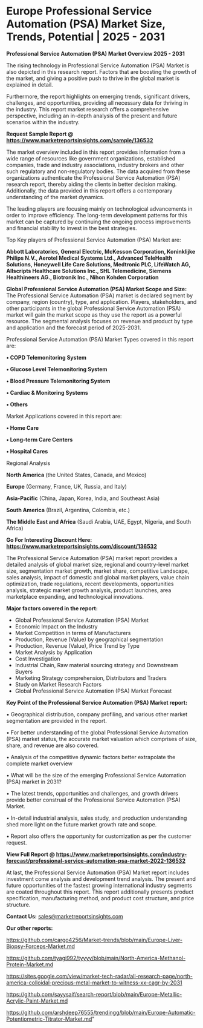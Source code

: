 # Europe Professional Service Automation (PSA) Market Size, Trends, Potential | 2025 - 2031

<Strong> Professional Service Automation (PSA) Market Overview 2025 - 2031</strong>

The rising technology in Professional Service Automation (PSA) Market is also depicted in this research report. Factors that are boosting the growth of the market, and giving a positive push to thrive in the global market is explained in detail.

Furthermore, the report highlights on emerging trends, significant drivers, challenges, and opportunities, providing all necessary data for thriving in the industry. This report market research offers a comprehensive perspective, including an in-depth analysis of the present and future scenarios within the industry.

<strong>Request Sample Report @ <a href=https://www.marketreportsinsights.com/sample/136532>https://www.marketreportsinsights.com/sample/136532</a></strong>

The market overview included in this report provides information from a wide range of resources like government organizations, established companies, trade and industry associations, industry brokers and other such regulatory and non-regulatory bodies. The data acquired from these organizations authenticate the Professional Service Automation (PSA) research report, thereby aiding the clients in better decision making. Additionally, the data provided in this report offers a contemporary understanding of the market dynamics.

The leading players are focusing mainly on technological advancements in order to improve efficiency. The long-term development patterns for this market can be captured by continuing the ongoing process improvements and financial stability to invest in the best strategies.

Top Key players of Professional Service Automation (PSA) Market are:

<strong>Abbott Laboratories, General Electric, McKesson Corporation, Koninklijke Philips N.V., Aerotel Medical Systems Ltd., Advanced TeleHealth Solutions, Honeywell Life Care Solutions, Medtronic PLC, LifeWatch AG, Allscripts Healthcare Solutions Inc., SHL Telemedicine, Siemens Healthineers AG., Biotronik Inc., Nihon Kohden Corporation</strong>

<strong><b>Global Professional Service Automation (PSA) Market Scope and Size:</b></strong>
The Professional Service Automation (PSA) market is declared segment by company, region (country), type, and application. Players, stakeholders, and other participants in the global Professional Service Automation (PSA) market will gain the market scope as they use the report as a powerful resource. The segmental analysis focuses on revenue and product by type and application and the forecast period of 2025-2031.

Professional Service Automation (PSA) Market Types covered in this report are:

<strong>• COPD Telemonitoring System

• Glucose Level Telemonitoring System

• Blood Pressure Telemonitoring System

• Cardiac & Monitoring Systems

• Others</strong>

Market Applications covered in this report are:

<strong>• Home Care

• Long-term Care Centers

• Hospital Cares</strong> 

Regional Analysis

<strong>North America</strong> (the United States, Canada, and Mexico)

<strong>Europe</strong> (Germany, France, UK, Russia, and Italy)

<strong>Asia-Pacific</strong> (China, Japan, Korea, India, and Southeast Asia)

<strong>South America</strong> (Brazil, Argentina, Colombia, etc.)

<strong>The Middle East and Africa</strong> (Saudi Arabia, UAE, Egypt, Nigeria, and South Africa)

<strong>Go For Interesting Discount Here: <a href=https://www.marketreportsinsights.com/discount/136532>https://www.marketreportsinsights.com/discount/136532</a></strong>

The Professional Service Automation (PSA) market report provides a detailed analysis of global market size, regional and country-level market size, segmentation market growth, market share, competitive Landscape, sales analysis, impact of domestic and global market players, value chain optimization, trade regulations, recent developments, opportunities analysis, strategic market growth analysis, product launches, area marketplace expanding, and technological innovations.

<strong><b>Major factors covered in the report:</b></strong>
<ul>
  <li>Global Professional Service Automation (PSA) Market </li>
  <li>Economic Impact on the Industry</li>
  <li>Market Competition in terms of Manufacturers</li>
  <li>Production, Revenue (Value) by geographical segmentation</li>
  <li>Production, Revenue (Value), Price Trend by Type</li>
  <li>Market Analysis by Application</li>
  <li>Cost Investigation</li>
  <li>Industrial Chain, Raw material sourcing strategy and Downstream Buyers</li>
  <li>Marketing Strategy comprehension, Distributors and Traders</li>
  <li>Study on Market Research Factors</li>
  <li>Global Professional Service Automation (PSA) Market Forecast</li>
</ul>

<strong><b>Key Point of the Professional Service Automation (PSA) Market report:</b></strong>

• Geographical distribution, company profiling, and various other market segmentation are provided in the report.

• For better understanding of the global Professional Service Automation (PSA) market status, the accurate market valuation which comprises of size, share, and revenue are also covered.

• Analysis of the competitive dynamic factors better extrapolate the complete market overview

• What will be the size of the emerging Professional Service Automation (PSA) market in 2031?

• The latest trends, opportunities and challenges, and growth drivers provide better construal of the Professional Service Automation (PSA) Market.

• In-detail industrial analysis, sales study, and production understanding shed more light on the future market growth rate and scope.

• Report also offers the opportunity for customization as per the customer request.

<strong><b>View Full Report @ <a href=https://www.marketreportsinsights.com/industry-forecast/professional-service-automation-psa-market-2022-136532>https://www.marketreportsinsights.com/industry-forecast/professional-service-automation-psa-market-2022-136532</a></b></strong>


At last, the Professional Service Automation (PSA) Market report includes investment come analysis and development trend analysis. The present and future opportunities of the fastest growing international industry segments are coated throughout this report. This report additionally presents product specification, manufacturing method, and product cost structure, and price structure.

<strong>Contact Us:</strong>
sales@marketreportsinsights.com

<strong>Our other reports:</strong>

<a href=https://github.com/cargo4256/Market-trends/blob/main/Europe-Liver-Biopsy-Forceps-Market.md>https://github.com/cargo4256/Market-trends/blob/main/Europe-Liver-Biopsy-Forceps-Market.md</a>

<a href=https://github.com/tyagi992/tyyyy/blob/main/North-America-Methanol-Protein-Market.md>https://github.com/tyagi992/tyyyy/blob/main/North-America-Methanol-Protein-Market.md</a>

<a href=https://sites.google.com/view/market-tech-radar/all-research-page/north-america-colloidal-precious-metal-market-to-witness-xx-cagr-by-2031>https://sites.google.com/view/market-tech-radar/all-research-page/north-america-colloidal-precious-metal-market-to-witness-xx-cagr-by-2031</a>

<a href=https://github.com/sayysaif/search-report/blob/main/Europe-Metallic-Acrylic-Paint-Market.md>https://github.com/sayysaif/search-report/blob/main/Europe-Metallic-Acrylic-Paint-Market.md</a>

<a href=https://github.com/arshdeep76555/trendingg/blob/main/Europe-Automatic-Potentiometric-Titrator-Market.md>https://github.com/arshdeep76555/trendingg/blob/main/Europe-Automatic-Potentiometric-Titrator-Market.md</a>"
